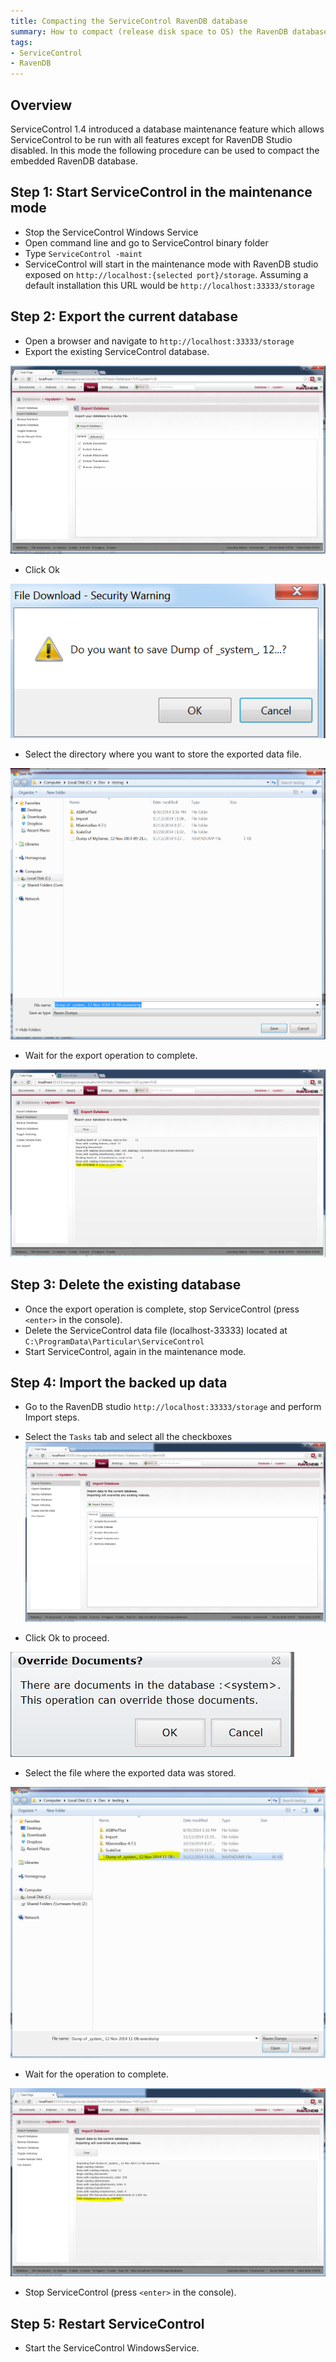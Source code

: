 ```yaml
---
title: Compacting the ServiceControl RavenDB database
summary: How to compact (release disk space to OS) the RavenDB database backing the ServiceControl
tags:
- ServiceControl
- RavenDB
---
```


## Overview

ServiceControl 1.4 introduced a database maintenance feature which allows ServiceControl to be run with all features except for RavenDB Studio disabled.   In this mode the following procedure can be used to compact the embedded RavenDB database.

## Step 1: Start ServiceControl in the maintenance mode

- Stop the ServiceControl Windows Service
- Open command line and go to ServiceControl binary folder
- Type `ServiceControl -maint`
- ServiceControl will start in the maintenance mode  with RavenDB studio exposed on `http://localhost:{selected port}/storage`.  Assuming a default installation this URL would be `http://localhost:33333/storage`

## Step 2: Export the current database

- Open a browser and navigate to `http://localhost:33333/storage`
- Export the existing ServiceControl database. 

![](export-database-step1.png)

- Click Ok

![](export-database-step2.png)

- Select the directory where you want to store the exported data file.

![](export-database-step3.png)

- Wait for the export operation to complete.

![](export-database-step4.png)

## Step 3: Delete the existing database

- Once the export operation is complete, stop ServiceControl (press `<enter>` in the console).
- Delete the ServiceControl data file (localhost-33333) located at `C:\ProgramData\Particular\ServiceControl`
- Start ServiceControl, again in the maintenance mode.

## Step 4: Import the backed up data

- Go to the RavenDB studio `http://localhost:33333/storage` and perform Import steps.
- Select the `Tasks` tab and select all the checkboxes
![](import-database-step1.png)

- Click Ok to proceed.

![](import-database-step2.png)

- Select the file where the exported data was stored.

![](import-database-step3.png)

- Wait for the operation to complete.

![](import-database-step4.png)

- Stop ServiceControl (press `<enter>` in the console).

## Step 5: Restart ServiceControl

- Start the ServiceControl WindowsService.
